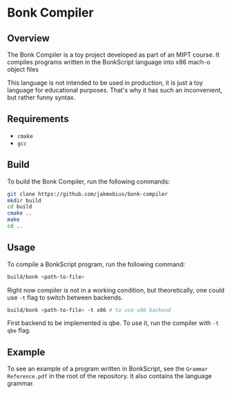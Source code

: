 # Bonk Compiler

## Overview
The Bonk Compiler is a toy project developed as part of an MIPT course. It compiles programs written in the BonkScript language into x86 mach-o object files

This language is not intended to be used in production, it is just a toy language for educational purposes. That's why it has such an inconvenient, but rather funny syntax. 

## Requirements
- `cmake`
- `gcc`

## Build
To build the Bonk Compiler, run the following commands:

```bash
git clone https://github.com/jakmobius/bonk-compiler
mkdir build
cd build
cmake ..
make
cd ..
```

## Usage
To compile a BonkScript program, run the following command:

```bash
build/bonk <path-to-file>
```

Right now compiler is not in a working condition, but theoretically, one could use `-t` flag to switch between backends.

```bash
build/bonk <path-to-file> -t x86 # to use x86 backend 
```

First backend to be implemented is qbe. To use it, run the compiler with `-t qbe` flag.

## Example

To see an example of a program written in BonkScript, see the `Grammar Reference.pdf` in the root of the repository.
It also contains the language grammar.